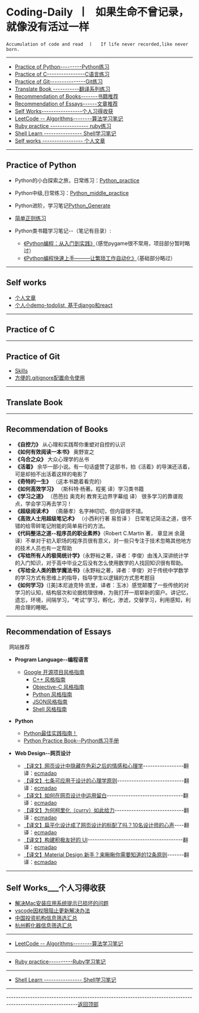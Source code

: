 <a id = "0"></a>
# Coding-Daily  丨   如果生命不曾记录，就像没有活过一样

    Accumulation of code and read  丨   If life never recorded,like never born.          
---

* [Practice of Python---------Python练习](#1)
* [Practice of C----------------C语言练习](#2)
* [Practice of Git---------------Git练习](#4)
* [Translate Book -----------翻译系列练习](#5)
* [Recommendation of Books-------书籍推荐](#9)
* [Recommendation of Essays------文章推荐](#10)
* [Self Works-----------------个人习得收获](#13)
* [LeetCode -- Algorithms--------算法学习笔记](#14)
* [Ruby practice ---------------- ruby练习](#15)
* [Shell Learn ---------------- Shell学习笔记](#16)
* [Self works ----------------- 个人文章](#17)

---

<a id = "1"> </a> 

## Practice of Python 

* Python的小白探索之旅，日常练习：[Python_practice](./Python_harvest.md)

* Python中级,日常练习：[Python_middle_practice](./PythonPractice/pythonMiddle.md)

* Python进阶，学习笔记[Python_Generate](./Python_Generate/guide.md)

* [简单正则练习](https://github.com/wnz27/Algorithms_Note/blob/master/re_practice.py)

* Python类书籍学习笔记--（笔记有目录）:
    * [《Python编程：从入门到实践》](./PythonPractice/Python_preToPractice.md)（感觉pygame很不常用，项目部分暂时略过）
    * [《Python编程快速上手———让繁琐工作自动化》](./PythonPractice/Automate_The_Boring_Stuff_With_Python.md)（基础部分略过）

---
<a id = "17"> </a> 

## Self works

* [个人文章](https://github.com/wnz27/self-article)
* [个人小demo-todolist, 基于django和react](https://github.com/wnz27/prework-todolist)


---
<a id = "2"></a>

## Practice of C 


---
<a id = "4"></a>

## Practice of Git 
- [Skills](https://github.com/wnz27/gitskills/blob/master/git%E4%B9%A0%E5%BE%97.md)
- [方便的.gitignore配置命令使用](https://gitignore.io)

---
<a id = "5"></a>

## Translate Book


---
<a id = "9"></a>

## Recommendation of Books 

*  **《自控力》**    从心理和实践帮你重塑对自控的认识
*  **《如何有效阅读一本书》**   奥野宣之
*  **《乌合之众》**  大众心理学的丛书
*  **《活着》**  余华一部小说。有一句话盛赞了这部书，拍《活着》的导演还活着，可是却拍不出活着这样的电影了
*  **《奇特的一生》** （这本书跪着看完的）
*  **《如何高效学习》** （斯科特·杨著。程冕 译）学习类书籍 
*  **《学习之道》** （芭芭拉 奥克利 教育无边界字幕组 译） 很多学习的靠谱观点，学会学习再去学习！
*  **《超级阅读术》** （斋藤孝）名字神叨叨，但内容很不错。
*  **《高效人士用超级笔记术》** （小西利行著 易哲译 ） 日常笔记简洁之道，很不错的给零碎笔记附能的简单易行的方法。
*  **《代码整洁之道--程序员的职业素养》**（Robert C.Martin 著， 章显洲 余晟 译）不单对于初入职场的程序员很有意义，对一些只专注于技术忽略其他地方的技术人员也有一定帮助
* **《写给所有人的极简统计学》**（永野裕之著，译者：李俊）由浅入深讲统计学的入门知识，对于高中毕业之后没有怎么使用数学的人找回知识很有帮助。
* **《写给全人类的数学魔法书》**（永野裕之著，译者：李俊）对于传统中学数学的学习方式有思维上的指导，指导学生以逻辑的方式思考题目
* **《如何学习》**（[美]本尼迪克特·凯里，译者：玉冰）感觉颠覆了一些传统的对学习的认知，结构层次和论据梳理很棒，为我打开一扇崭新的窗户。讲记忆，遗忘，环境，间隔学习，“考试”学习，孵化，渗滤，交替学习，利用感知，利用合理的睡眠。

---
<a id = "10"></a>

## Recommendation of Essays 
   网站推荐
   
- **Program Language--编程语言**
    - [Google 开源项目风格指南](http://zh-google-styleguide.readthedocs.io/en/latest/contents/)
        - [ C++ 风格指南 ](http://zh-google-styleguide.readthedocs.io/en/latest/google-cpp-styleguide/)
        - [Objective-C 风格指南](http://zh-google-styleguide.readthedocs.io/en/latest/google-objc-styleguide/)
        - [ Python 风格指南](http://zh-google-styleguide.readthedocs.io/en/latest/google-python-styleguide/)
        - [JSON风格指南](https://github.com/darcyliu/google-styleguide/blob/master/JSONStyleGuide.md)
        - [Shell 风格指南](http://zh-google-styleguide.readthedocs.io/en/latest/google-shell-styleguide/)
    
- **Python**
    - [Python最佳实践指南！](http://pythonguidecn.readthedocs.io/zh/latest/)
    - [Python Practice Book--Python练习手册](http://anandology.com/python-practice-book/index.html)
    
- **Web Design--网页设计**
    - [【译文】网页设计中隐藏在色彩之后的情感和心理学](https://github.com/ecmadao/Coding-Guide/blob/master/Notes/%E8%AF%91%E6%96%87/%E3%80%90%E8%AF%91%E6%96%87%E3%80%91%E7%BD%91%E9%A1%B5%E8%AE%BE%E8%AE%A1%E4%B8%AD%E9%9A%90%E8%97%8F%E5%9C%A8%E8%89%B2%E5%BD%A9%E4%B9%8B%E5%90%8E%E7%9A%84%E6%83%85%E6%84%9F%E5%92%8C%E5%BF%83%E7%90%86%E5%AD%A6.md#%E4%BA%92%E8%A1%A5%E8%89%B2)-----------------翻译：[ecmadao](https://github.com/ecmadao)
    - [【译文】七条可应用于设计的心理学原则](https://github.com/ecmadao/Coding-Guide/blob/master/Notes/%E8%AF%91%E6%96%87/%E3%80%90%E8%AF%91%E6%96%87%E3%80%91%E4%B8%83%E6%9D%A1%E5%8F%AF%E5%BA%94%E7%94%A8%E4%BA%8E%E8%AE%BE%E8%AE%A1%E7%9A%84%E5%BF%83%E7%90%86%E5%AD%A6%E5%8E%9F%E5%88%99.md)----------------------------翻译：[ecmadao](https://github.com/ecmadao)
    - [【译文】如何在网页设计中运用留白](https://github.com/ecmadao/Coding-Guide/blob/master/Notes/%E8%AF%91%E6%96%87/%E3%80%90%E8%AF%91%E6%96%87%E3%80%91%E5%A6%82%E4%BD%95%E5%9C%A8%E7%BD%91%E9%A1%B5%E8%AE%BE%E8%AE%A1%E4%B8%AD%E8%BF%90%E7%94%A8%E7%95%99%E7%99%BD.md)--------------------------------翻译：[ecmadao](https://github.com/ecmadao)
    - [【译文】为何柯里化（curry）如此给力](https://github.com/ecmadao/Coding-Guide/blob/master/Notes/%E8%AF%91%E6%96%87/%E3%80%90%E8%AF%91%E6%96%87%E3%80%91%E4%B8%BA%E4%BD%95%E6%9F%AF%E9%87%8C%E5%8C%96%EF%BC%88curry%EF%BC%89%E5%A6%82%E6%AD%A4%E7%BB%99%E5%8A%9B.md)-----------------------------翻译：[ecmadao](https://github.com/ecmadao)
    - [【译文】扁平化设计成了网页设计的标配了吗？10名设计师的心声](https://github.com/ecmadao/Coding-Guide/blob/master/Notes/%E8%AF%91%E6%96%87/%E3%80%90%E8%AF%91%E6%96%87%E3%80%91%E6%89%81%E5%B9%B3%E5%8C%96%E8%AE%BE%E8%AE%A1%E6%88%90%E4%BA%86%E7%BD%91%E9%A1%B5%E8%AE%BE%E8%AE%A1%E7%9A%84%E6%A0%87%E9%85%8D%E4%BA%86%E5%90%97%EF%BC%9F10%E5%90%8D%E8%AE%BE%E8%AE%A1%E5%B8%88%E7%9A%84%E5%BF%83%E5%A3%B0.md)----翻译：[ecmadao](https://github.com/ecmadao)
    - [【译文】构建积极友好的 UI](https://github.com/ecmadao/Coding-Guide/blob/master/Notes/%E8%AF%91%E6%96%87/%E3%80%90%E8%AF%91%E6%96%87%E3%80%91%E6%9E%84%E5%BB%BA%E7%A7%AF%E6%9E%81%E5%8F%8B%E5%A5%BD%E7%9A%84%20UI.md)----------------------------------------翻译：[ecmadao](https://github.com/ecmadao)
    - [【译文】Material Design 新手？来瞅瞅你需要知道的12条原则](https://github.com/ecmadao/Coding-Guide/blob/master/Notes/%E8%AF%91%E6%96%87/%E3%80%90%E8%AF%91%E6%96%87%E3%80%91Material%20Design%20%E6%96%B0%E6%89%8B%EF%BC%9F%E6%9D%A5%E7%9E%85%E7%9E%85%E4%BD%A0%E9%9C%80%E8%A6%81%E7%9F%A5%E9%81%93%E7%9A%8412%E6%9D%A1%E5%8E%9F%E5%88%99.md)-------翻译：[ecmadao](https://github.com/ecmadao)

---
<a id = "13"></a>

## Self Works___个人习得收获
- [解决Mac安装应用系统提示已损坏的问题](./Self_Works/solve_broken.md)
- [vscode因权限阻止更新解决办法](./Self_Works/vs_code.md)
- [中国投资机构信息筛选汇总](./Self_Works/中国投资机构信息筛选汇总.md)
- [杭州孵化器信息筛选汇总](./Self_Works/杭州孵化器信息筛选汇总.md)

---
<a id = "14"> </a>
- [LeetCode -- Algorithms--------算法学习笔记](https://github.com/wnz27/Algorithms_Note/blob/master/README.md)

---
<a id = "15"> </a>
- [Ruby practice----------Ruby学习笔记](https://github.com/wnz27/Ruby-Guide)

---
<a id = "16"></a>
- [Shell Learn ---------------- Shell学习笔记](https://github.com/wnz27/Learn_Linux/blob/master/RoadToShell/guide.md)


---
------------------------------------------------------------------------------------------------------------[返回顶部](#0)
